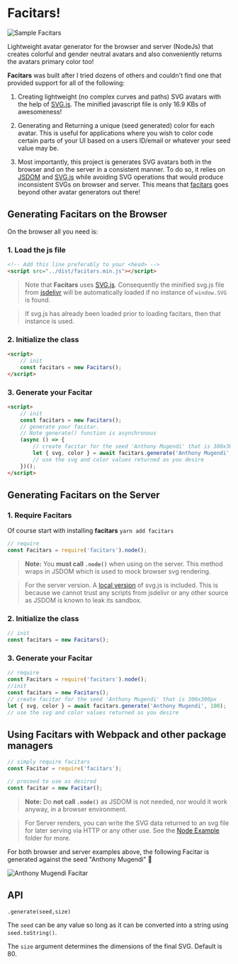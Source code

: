 # Facitars!

![Sample Facitars](https://repository-images.githubusercontent.com/533896513/9f78e67a-c195-4028-92bc-dfb1bd133390)

Lightweight avatar generator for the browser and server (NodeJs) that creates colorful and gender neutral avatars and also conveniently returns the avatars primary color too!

**Facitars** was built after I tried dozens of others and couldn't find one that provided support for all of the following:

1. Creating lightweight (no complex curves and paths) SVG avatars with the help of [SVG.js](https://svgjs.dev/). The minified javascript file is only 16.9 KBs of awesomeness!

2. Generating and Returning a unique (seed generated) color for each avatar. This is useful for applications where you wish to color code certain parts of your UI based on a users ID/email or whatever your seed value may be.

3. Most importantly, this project is generates SVG avatars both in the browser and on the server in a consistent manner. To do so, it relies on [JSDOM](https://www.npmjs.com/package/jsdom) and [SVG.js](https://svgjs.dev/) while avoiding SVG operations that would produce inconsistent SVGs on browser and server. This means that [facitars](https://github.com/mugendi/facitars) goes beyond other avatar generators out there!

## Generating Facitars on the Browser

On the browser all you need is:

### 1. Load the js file

```html
<!-- Add this line preferably to your <head> -->
<script src="../dist/facitars.min.js"></script>
```
> Note that **Facitars** uses [SVG.js](https://svgjs.dev/). Consequently the minified svg.js file from [jsdelivr](https://cdn.jsdelivr.net/npm/@svgdotjs/svg.js@latest/dist/svg.min.js) will be automatically loaded if no instance of `window.SVG` is found.

> If svg.js has already been loaded prior to loading facitars, then that instance is used.


### 2. Initialize the class

```html
<script>
	// init
	const facitars = new Facitars();
</script>
```

### 3. Generate your Facitar

```html
<script>
	// init
	const facitars = new Facitars();
	// generate your facitar.
	// Note generate() function is asynchronous
	(async () => {
		// create facitar for the seed 'Anthony Mugendi' that is 300x300px
		let { svg, color } = await facitars.generate('Anthony Mugendi', 100);
		// use the svg and color values returned as you desire
	})();
</script>
```

## Generating Facitars on the Server

### 1. Require Facitars

Of course start with installing **facitars** `yarn add facitars`

```javascript
// require
const Facitars = require('facitars').node();
```


> **Note:** 
> You **must call `.node()`** when using on the server. This method wraps in JSDOM which is used to mock browser svg rendering.

> For the server version. A [local version](./src/lib/svg.min.js) of svg.js is included. This is because we cannot trust any scripts from jsdelivr or any other source as JSDOM is known to leak its sandbox.

### 2. Initialize the class

```javascript
// init
const facitars = new Facitars();
```

### 3. Generate your Facitar

```javascript
// require
const Facitars = require('facitars').node();
//init
const facitars = new Facitars();
// create facitar for the seed 'Anthony Mugendi' that is 300x300px
let { svg, color } = await facitars.generate('Anthony Mugendi', 100);
// use the svg and color values returned as you desire
```

## Using Facitars with Webpack and other package managers
```javascript
// simply require facitars
const Facitar = require('facitars');

// proceed to use as desired
const facitar = new Facitar();

```

> **Note:**
> Do **not call `.node()`** as JSDOM is not needed, nor would it work anyway, in a browser environment.

>For Server renders, you can write the SVG data returned to an svg file for later serving via HTTP or any other use. See the [Node Example](./examples/node.js) folder for more.

For both browser and server examples above, the following Facitar is generated against the seed "Anthony Mugendi" 🙂

![Anthony Mugendi Facitar](https://repository-images.githubusercontent.com/533896513/20c44c8c-a4d7-4491-b871-27142e684d20)

## API

`.generate(seed,size)`

The `seed` can be any value so long as it can be converted into a string using `seed.toString()`.

The `size` argument determines the dimensions of the final SVG. Default is 80.

